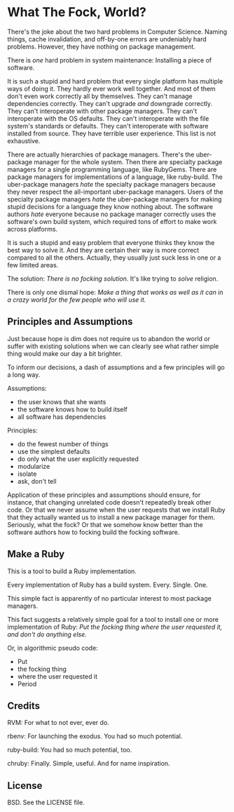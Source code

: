 # What The Fock, World?

There's the joke about the two hard problems in Computer Science. Naming
things, cache invalidation, and off-by-one errors are undeniably hard
problems. However, they have nothing on package management.

There is *one* hard problem in system maintenance: Installing a piece of
software.

It is such a stupid and hard problem that every single platform has multiple
ways of doing it. They hardly ever work well together. And most of them don't
even work correctly all by themselves. They can't manage dependencies
correctly. They can't upgrade *and* downgrade correctly. They can't
interoperate with other package managers.  They can't interoperate with the OS
defaults. They can't interoperate with the file system's standards or
defaults. They can't interoperate with software installed from source. They
have terrible user experience. This list is not exhaustive.

There are actually hierarchies of package managers. There's the uber-package
manager for the whole system. Then there are specialty package managers for a
single programming language, like RubyGems. There are package managers for
implementations of a language, like ruby-build. The uber-package managers
*hate* the specialty package managers because they never respect the
all-important uber-package managers. Users of the specialty package managers
*hate* the uber-package managers for making stupid decisions for a language
they know nothing about. The software authors *hate* everyone because no
package manager correctly uses the software's own build system, which required
tons of effort to make work across platforms.

It is such a stupid and easy problem that everyone thinks they know the best
way to solve it. And they are certain their way is more correct compared to
all the others. Actually, they usually just suck less in one or a few limited
areas.

The solution: *There is no focking solution.* It's like trying to *solve*
religion.

There is only one dismal hope: *Make a thing that works as well as it can in a
crazy world for the few people who will use it.*


## Principles and Assumptions

Just because hope is dim does not require us to abandon the world or suffer
with existing solutions when we can clearly see what rather simple thing would
make our day a bit brighter.

To inform our decisions, a dash of assumptions and a few principles will go a
long way.

Assumptions:

* the user knows that she wants
* the software knows how to build itself
* all software has dependencies

Principles:

* do the fewest number of things
* use the simplest defaults
* do only what the user explicitly requested
* modularize
* isolate
* ask, don't tell

Application of these principles and assumptions should ensure, for instance,
that changing unrelated code doesn't repeatedly break other code. Or that we
never assume when the user requests that we install Ruby that they actually
wanted us to install a new package manager for them. Seriously, what the fock?
Or that we somehow know better than the software authors how to focking build
the focking software.


## Make a Ruby

This is a tool to build a Ruby implementation.

Every implementation of Ruby has a build system. Every. Single. One.

This simple fact is apparently of no particular interest to most package
managers.

This fact suggests a relatively simple goal for a tool to install one or more
implementation of Ruby: *Put the focking thing where the user requested it,
and don't do anything else.*

Or, in algorithmic pseudo code:

* Put
* the focking thing
* where the user requested it
* Period


## Credits

RVM: For what to not ever, ever do.

rbenv: For launching the exodus. You had so much potential.

ruby-build: You had so much potential, too.

chruby: Finally. Simple, useful. And for name inspiration.


## License

BSD. See the LICENSE file.

